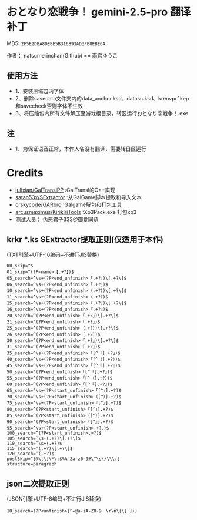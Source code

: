 # おとなり恋戦争！ gemini-2.5-pro 翻译补丁

MD5: `2F5E2DBA8DEBE5B316B93AD3FE8EBE6A`

作者： natsumerinchan(Github) == 雨宮ゆうこ

## 使用方法
- 1、安装压缩包内字体
- 2、删除savedata文件夹内的data_anchor.ksd、datasc.ksd、krenvprf.kep和savecheck否则字体不生效
- 3、将压缩包内所有文件解压至游戏根目录，转区运行おとなり恋戦争！.exe

## 注
- 1、为保证语音正常，本作人名没有翻译，需要转日区运行

# Credits

- [julixian/GalTranslPP](https://github.com/julixian/GalTranslPP.git) :GalTransl的C++实现
- [satan53x/SExtractor](https://github.com/satan53x/SExtractor.git) :从GalGame脚本提取和导入文本
- [crskycode/GARbro](https://github.com/crskycode/GARbro) :Galgame解包和打包工具
- [arcusmaximus/KirikiriTools](https://github.com/arcusmaximus/KirikiriTools.git) :Xp3Pack.exe 打包xp3
- 测试人员： [伪恶君子333@御爱同萌](https://www.ai2.moe/profile/9569-伪恶君子333/)

## krkr *.ks SExtractor提取正则(仅适用于本作)
(TXT引擎+UTF-16编码+不进行JIS替换)
```
00_skip=^$
01_skip=^(?P<name>【.+?】)$
05_search=^\s+(?P<end_unfinish>「.+?」)\[.+?\]$
06_search=^\s+(?P<end_unfinish>「.+?」)$
10_search=^\s+(?P<end_unfinish>（.+?）)\[.+?\]$
11_search=^\s+(?P<end_unfinish>（.+?）)$
15_search=^\s+(?P<end_unfinish>『.+?』)\[.+?\]$
16_search=^\s+(?P<end_unfinish>『.+?』)$
20_search=^(?P<end_unfinish>「.+?」)\[.+?\]$
21_search=^(?P<end_unfinish>「.+?」)$
25_search=^(?P<end_unfinish>（.+?）)\[.+?\]$
26_search=^(?P<end_unfinish>（.+?）)$
30_search=^(?P<end_unfinish>『.+?』)\[.+?\]$
31_search=^(?P<end_unfinish>『.+?』)$
35_search=^\s+(?P<end_unfinish>「[^「].+?」)$
40_search=^\s+(?P<end_unfinish>「[^（].+?）)$
45_search=^\s+(?P<end_unfinish>「[^『].+?』)$
50_search=^(?P<end_unfinish>「[^「].+?」)$
55_search=^(?P<end_unfinish>「[^（].+?）)$
60_search=^(?P<end_unfinish>「[^『].+?』)$
65_search=^\s+(?P<start_unfinish>「[^」].+?)$
70_search=^\s+(?P<start_unfinish>（[^）].+?)$
75_search=^\s+(?P<start_unfinish>『[^』].+?)$
80_search=^(?P<start_unfinish>「[^」].+?)$
85_search=^(?P<start_unfinish>（[^）].+?)$
90_search=^(?P<start_unfinish>『[^』].+?)$
95_search=^\s+(?P<start_unfinish>.+?、)$
100_search=^(?P<start_unfinish>.+?)$
105_search=^\s+(.+?)\[.+?\]$
110_search=^\s+(.+?)$
115_search=^(.+?)\[.+?\]$
120_search=^(.+?)$
postSkip=^[@\[\]\*\;$%A-Za-z0-9#\^\s\/\\\:]
structure=paragraph
```

## json二次提取正则
(JSON引擎+UTF-8编码+不进行JIS替换)
```
10_search=(?P<unfinish>[^=@a-zA-Z0-9－\r\n\[\] ]+)
```
